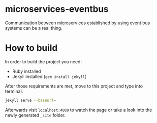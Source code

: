 # microservices-eventbus
Communication between microservices established by using event bus systems can be a real thing.

# How to build

In order to build the project you need:

* Ruby installed
* Jekyll installed (`gem install jekyll`)

After those requirements are met, move to this project and type into terminal:

```bash
jekyll serve --baseurl=
```
Afterwards visit ```localhost:4000``` to watch the page or take a look into the newly generated `_site` folder.
